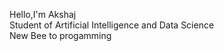Hello,I'm Akshaj<br>
Student of Artificial Intelligence and Data Science<br>
New Bee to progamming<br>
